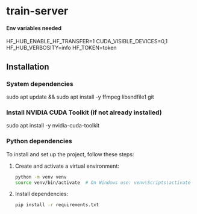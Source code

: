 # train-server

#### Env variables needed
HF_HUB_ENABLE_HF_TRANSFER=1
CUDA_VISIBLE_DEVICES=0,1
HF_HUB_VERBOSITY=info
HF_TOKEN=token

## Installation

### System dependencies
sudo apt update && sudo apt install -y ffmpeg libsndfile1 git
### Install NVIDIA CUDA Toolkit (if not already installed)
sudo apt install -y nvidia-cuda-toolkit

### Python dependencies
To install and set up the project, follow these steps:
1. Create and activate a virtual environment:
   ```sh
   python -m venv venv
   source venv/bin/activate  # On Windows use: venv\Scripts\activate
   ```

2. Install dependencies:
   ```sh
   pip install -r requirements.txt
   ```
